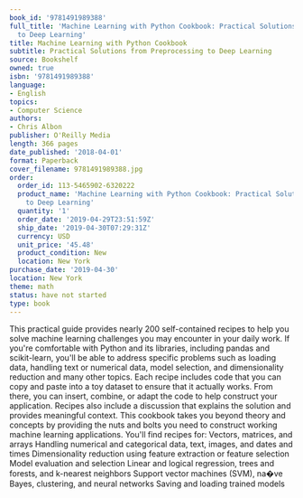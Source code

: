 ```yaml
---
book_id: '9781491989388'
full_title: 'Machine Learning with Python Cookbook: Practical Solutions from Preprocessing
  to Deep Learning'
title: Machine Learning with Python Cookbook
subtitle: Practical Solutions from Preprocessing to Deep Learning
source: Bookshelf
owned: true
isbn: '9781491989388'
language:
- English
topics:
- Computer Science
authors:
- Chris Albon
publisher: O'Reilly Media
length: 366 pages
date_published: '2018-04-01'
format: Paperback
cover_filename: 9781491989388.jpg
order:
  order_id: 113-5465902-6320222
  product_name: 'Machine Learning with Python Cookbook: Practical Solutions from Preprocessing
    to Deep Learning'
  quantity: '1'
  order_date: '2019-04-29T23:51:59Z'
  ship_date: '2019-04-30T07:29:31Z'
  currency: USD
  unit_price: '45.48'
  product_condition: New
  location: New York
purchase_date: '2019-04-30'
location: New York
theme: math
status: have not started
type: book
---
```

This practical guide provides nearly 200 self-contained recipes to help you solve machine learning challenges you may encounter in your daily work. If you're comfortable with Python and its libraries, including pandas and scikit-learn, you'll be able to address specific problems such as loading data, handling text or numerical data, model selection, and dimensionality reduction and many other topics.
Each recipe includes code that you can copy and paste into a toy dataset to ensure that it actually works. From there, you can insert, combine, or adapt the code to help construct your application. Recipes also include a discussion that explains the solution and provides meaningful context. This cookbook takes you beyond theory and concepts by providing the nuts and bolts you need to construct working machine learning applications.
You'll find recipes for:
Vectors, matrices, and arrays
Handling numerical and categorical data, text, images, and dates and times
Dimensionality reduction using feature extraction or feature selection
Model evaluation and selection
Linear and logical regression, trees and forests, and k-nearest neighbors
Support vector machines (SVM), na�ve Bayes, clustering, and neural networks
Saving and loading trained models
